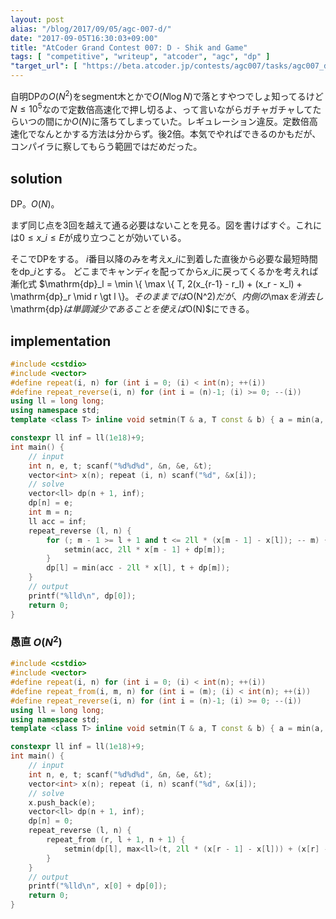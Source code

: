 ```yaml
---
layout: post
alias: "/blog/2017/09/05/agc-007-d/"
date: "2017-09-05T16:30:03+09:00"
title: "AtCoder Grand Contest 007: D - Shik and Game"
tags: [ "competitive", "writeup", "atcoder", "agc", "dp" ]
"target_url": [ "https://beta.atcoder.jp/contests/agc007/tasks/agc007_d" ]
---
```


自明DPの$O(N^2)$をsegment木とかで$O(N \log N)$で落とすやつでしょ知ってるけど$N \le 10^5$なので定数倍高速化で押し切るよ、って言いながらガチャガチャしてたらいつの間にか$O(N)$に落ちてしまっていた。レギュレーション違反。定数倍高速化でなんとかする方法は分からず。後$2$倍。本気でやればできるのかもだが、コンパイラに察してもらう範囲ではだめだった。

## solution

DP。$O(N)$。

まず同じ点を$3$回を越えて通る必要はないことを見る。図を書けばすぐ。これには$0 \le x\_i \le E$が成り立つことが効いている。

そこでDPをする。
$i$番目以降のみを考え$x\_i$に到着した直後から必要な最短時間を$\mathrm{dp}\_i$とする。
どこまでキャンディを配ってから$x\_i$に戻ってくるかを考えれば漸化式 $\mathrm{dp}\_l = \min \\{ \max \\{ T, 2(x\_{r-1} - r\_l) + (x\_r - x\_l) + \mathrm{dp}\_r \mid r \gt l \\}$。
そのままでは$O(N^2)$だが、内側の$\max$を消去し$\mathrm{dp}$は単調減少であることを使えば$O(N)$にできる。

## implementation

``` c++
#include <cstdio>
#include <vector>
#define repeat(i, n) for (int i = 0; (i) < int(n); ++(i))
#define repeat_reverse(i, n) for (int i = (n)-1; (i) >= 0; --(i))
using ll = long long;
using namespace std;
template <class T> inline void setmin(T & a, T const & b) { a = min(a, b); }

constexpr ll inf = ll(1e18)+9;
int main() {
    // input
    int n, e, t; scanf("%d%d%d", &n, &e, &t);
    vector<int> x(n); repeat (i, n) scanf("%d", &x[i]);
    // solve
    vector<ll> dp(n + 1, inf);
    dp[n] = e;
    int m = n;
    ll acc = inf;
    repeat_reverse (l, n) {
        for (; m - 1 >= l + 1 and t <= 2ll * (x[m - 1] - x[l]); -- m) {
            setmin(acc, 2ll * x[m - 1] + dp[m]);
        }
        dp[l] = min(acc - 2ll * x[l], t + dp[m]);
    }
    // output
    printf("%lld\n", dp[0]);
    return 0;
}
```

### 愚直 $O(N^2)$

``` c++
#include <cstdio>
#include <vector>
#define repeat(i, n) for (int i = 0; (i) < int(n); ++(i))
#define repeat_from(i, m, n) for (int i = (m); (i) < int(n); ++(i))
#define repeat_reverse(i, n) for (int i = (n)-1; (i) >= 0; --(i))
using ll = long long;
using namespace std;
template <class T> inline void setmin(T & a, T const & b) { a = min(a, b); }

constexpr ll inf = ll(1e18)+9;
int main() {
    // input
    int n, e, t; scanf("%d%d%d", &n, &e, &t);
    vector<int> x(n); repeat (i, n) scanf("%d", &x[i]);
    // solve
    x.push_back(e);
    vector<ll> dp(n + 1, inf);
    dp[n] = 0;
    repeat_reverse (l, n) {
        repeat_from (r, l + 1, n + 1) {
            setmin(dp[l], max<ll>(t, 2ll * (x[r - 1] - x[l])) + (x[r] - x[l]) + dp[r]);
        }
    }
    // output
    printf("%lld\n", x[0] + dp[0]);
    return 0;
}
```
